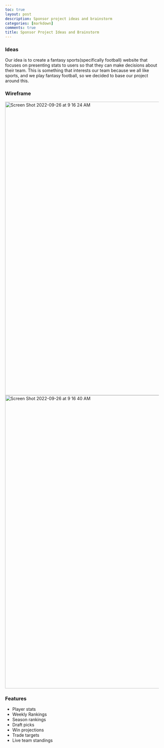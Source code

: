 ```yaml
---
toc: true
layout: post
description: Sponsor project ideas and brainstorm
categories: [markdown]
comments: true
title: Sponsor Project Ideas and Brainstorm
---
```


### Ideas
Our idea is to create a fantasy sports(specifically football) website that focuses on presenting stats to users so that they can make decisions about their team. This is something that interests our team because we all like sports, and we play fantasy football, so we decided to base our project around this. 

### Wireframe
<img width="960" alt="Screen Shot 2022-09-26 at 9 16 24 AM" src="https://user-images.githubusercontent.com/34950822/192328249-8453fa07-16a1-4e89-a896-0acfd934a354.png">

<img width="959" alt="Screen Shot 2022-09-26 at 9 16 40 AM" src="https://user-images.githubusercontent.com/34950822/192328300-b465505b-b6cc-4386-bc19-7394cdc0bc55.png">

### Features 
- Player stats
- Weekly Rankings
- Season rankings
- Draft picks
- Win projections
- Trade targets
- Live team standings 
